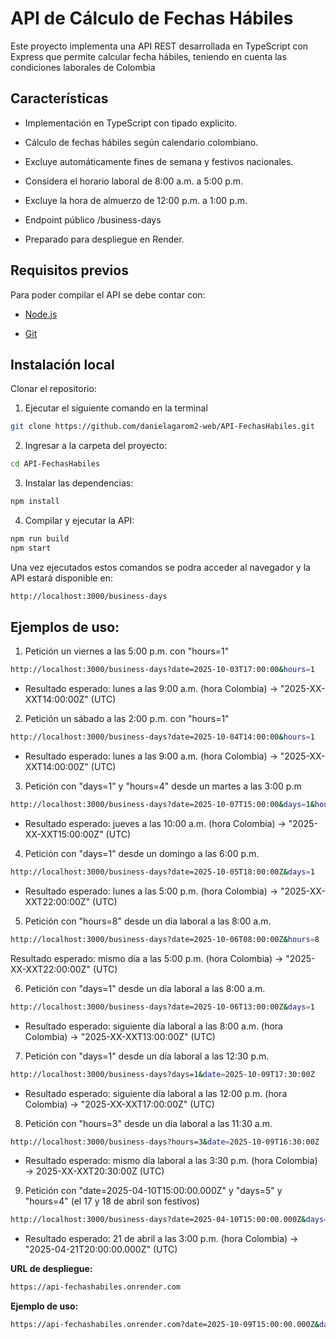 # API de Cálculo de Fechas Hábiles 

Este proyecto implementa una API REST desarrollada en TypeScript con Express que permite calcular fecha hábiles, teniendo en cuenta las condiciones laborales de Colombia

## Características

- Implementación en TypeScript con tipado explicito.

- Cálculo de fechas hábiles según calendario colombiano.

- Excluye automáticamente fines de semana y festivos nacionales.

- Considera el horario laboral de 8:00 a.m. a 5:00 p.m.

- Excluye la hora de almuerzo de 12:00 p.m. a 1:00 p.m.

- Endpoint público /business-days

- Preparado para despliegue en Render.



## Requisitos previos

Para poder compilar el API se debe contar con:

- [Node.js](https://nodejs.org/es)

- [Git](https://git-scm.com/)

## Instalación local

Clonar el repositorio:

1. Ejecutar el siguiente comando en la terminal

```bash
git clone https://github.com/danielagarom2-web/API-FechasHabiles.git
```


2. Ingresar a la carpeta del proyecto:

```bash
cd API-FechasHabiles
```

3. Instalar las dependencias:

```bash
npm install
```

4. Compilar y ejecutar la API:
```bash
npm run build
npm start
```

Una vez ejecutados estos comandos se podra acceder al navegador y la API estará disponible en:

```bash
http://localhost:3000/business-days
```


## Ejemplos de uso:
1. Petición un viernes a las 5:00 p.m. con "hours=1"

```bash
http://localhost:3000/business-days?date=2025-10-03T17:00:00&hours=1
```

- Resultado esperado: lunes a las 9:00 a.m. (hora Colombia) → "2025-XX-XXT14:00:00Z" (UTC)

2. Petición un sábado a las 2:00 p.m. con "hours=1"
```bash
http://localhost:3000/business-days?date=2025-10-04T14:00:00&hours=1
```
- Resultado esperado: lunes a las 9:00 a.m. (hora Colombia) → "2025-XX-XXT14:00:00Z" (UTC)

3. Petición con "days=1" y "hours=4" desde un martes a las 3:00 p.m
```bash
http://localhost:3000/business-days?date=2025-10-07T15:00:00&days=1&hours=4
```
- Resultado esperado: jueves a las 10:00 a.m. (hora Colombia) → "2025-XX-XXT15:00:00Z" (UTC)

4. Petición con "days=1" desde un domingo a las 6:00 p.m.

```bash
http://localhost:3000/business-days?date=2025-10-05T18:00:00Z&days=1
```
- Resultado esperado: lunes a las 5:00 p.m. (hora Colombia) → "2025-XX-XXT22:00:00Z" (UTC)

5. Petición con "hours=8"  desde un día laboral a las 8:00 a.m.

```bash
http://localhost:3000/business-days?date=2025-10-06T08:00:00Z&hours=8
```
Resultado esperado: mismo día a las 5:00 p.m. (hora Colombia) → "2025-XX-XXT22:00:00Z" (UTC)

6. Petición con "days=1"  desde un día laboral a las 8:00 a.m.

```bash
http://localhost:3000/business-days?date=2025-10-06T13:00:00Z&days=1
```
- Resultado esperado: siguiente día laboral a las 8:00 a.m. (hora Colombia) → "2025-XX-XXT13:00:00Z" (UTC)

7. Petición con "days=1"  desde un día laboral a las 12:30 p.m.

```bash
http://localhost:3000/business-days?days=1&date=2025-10-09T17:30:00Z
```

- Resultado esperado: siguiente día laboral a las 12:00 p.m. (hora Colombia) → "2025-XX-XXT17:00:00Z" (UTC)

8. Petición con "hours=3"  desde un día laboral a las 11:30 a.m.

```bash
http://localhost:3000/business-days?hours=3&date=2025-10-09T16:30:00Z
```
- Resultado esperado: mismo día laboral a las 3:30 p.m. (hora Colombia) → 2025-XX-XXT20:30:00Z (UTC)

9. Petición con "date=2025-04-10T15:00:00.000Z" y "days=5" y "hours=4"  (el 17 y 18 de abril son festivos)

```bash
http://localhost:3000/business-days?date=2025-04-10T15:00:00.000Z&days=5&hours=4
```

-  Resultado esperado: 21 de abril a las 3:00 p.m. (hora Colombia) → "2025-04-21T20:00:00.000Z" (UTC)



**URL de despliegue:** 
```bash
https://api-fechashabiles.onrender.com
```
**Ejemplo de uso:**
```bash
https://api-fechashabiles.onrender.com?date=2025-10-09T15:00:00.000Z&days=5&hours=4
```









